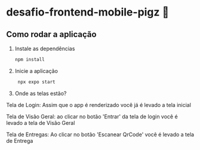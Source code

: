 # desafio-frontend-mobile-pigz 👋

<!-- This is an [Expo](https://expo.dev) project created with [`create-expo-app`](https://www.npmjs.com/package/create-expo-app). -->

## Como rodar a aplicação

1. Instale as dependências

   ```bash
   npm install
   ```

2. Inicie a aplicação

   ```bash
    npx expo start
   ```
3. Onde as telas estão?
<p>Tela de Login: Assim que o app é renderizado você já é levado a tela inicial</p>
<p>Tela de Visão Geral: ao clicar no botão 'Entrar' da tela de login você é levado a tela de Visão Geral</p>
<p>Tela de Entregas: Ao clicar no botão 'Escanear QrCode' você é levado a tela de Entrega</p>
<!-- In the output, you'll find options to open the app in a

- [development build](https://docs.expo.dev/develop/development-builds/introduction/)
- [Android emulator](https://docs.expo.dev/workflow/android-studio-emulator/)
- [iOS simulator](https://docs.expo.dev/workflow/ios-simulator/)
- [Expo Go](https://expo.dev/go), a limited sandbox for trying out app development with Expo

You can start developing by editing the files inside the **app** directory. This project uses [file-based routing](https://docs.expo.dev/router/introduction).

## Get a fresh project

When you're ready, run:

```bash
npm run reset-project
```

This command will move the starter code to the **app-example** directory and create a blank **app** directory where you can start developing.

## Learn more

To learn more about developing your project with Expo, look at the following resources:

- [Expo documentation](https://docs.expo.dev/): Learn fundamentals, or go into advanced topics with our [guides](https://docs.expo.dev/guides).
- [Learn Expo tutorial](https://docs.expo.dev/tutorial/introduction/): Follow a step-by-step tutorial where you'll create a project that runs on Android, iOS, and the web.

## Join the community

Join our community of developers creating universal apps.

- [Expo on GitHub](https://github.com/expo/expo): View our open source platform and contribute.
- [Discord community](https://chat.expo.dev): Chat with Expo users and ask questions. -->
